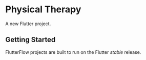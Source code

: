 # Physical Therapy 

A new Flutter project.

## Getting Started

FlutterFlow projects are built to run on the Flutter _stable_ release.
